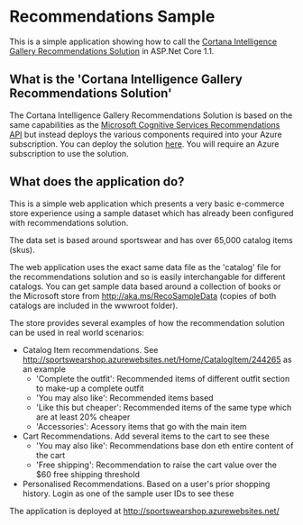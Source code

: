 # Recommendations Sample
This is a simple application showing how to call the [Cortana Intelligence Gallery Recommendations Solution](https://gallery.cortanaintelligence.com/Tutorial/Recommendations-Solution) in ASP.Net Core 1.1.

## What is the 'Cortana Intelligence Gallery Recommendations Solution'
The Cortana Intelligence Gallery Recommendations Solution is based on the same capabilities as the [Microsoft Cognitive Services Recommendations API](https://azure.microsoft.com/en-us/services/cognitive-services/recommendations/) but instead deploys the various components required into your Azure subscription. You can deploy the solution [here](https://start.cortanaintelligence.com/Deployments/new/recommendationswebapp). You will require an Azure subscription to use the solution. 

## What does the application do? 
This is a simple web application which presents a very basic e-commerce store experience using a sample dataset which has already been configured with recommendations solution. 

The data set is based around sportswear and has over 65,000 catalog items (skus).

The web application uses the exact same data file as the 'catalog' file for the recommendations solution and so is easily interchangable for different catalogs. You can get sample data based around a collection of books or the Microsoft store from http://aka.ms/RecoSampleData (copies of both catalogs are included in the wwwroot folder).

The store provides several examples of how the recommendation solution can be used in real world scenarios:
* Catalog Item recommendations. See http://sportswearshop.azurewebsites.net/Home/CatalogItem/244265 as an example
    * 'Complete the outfit': Recommended items of different outfit section to make-up a complete outfit
    * 'You may also like': Recommended items based
    * 'Like this but cheaper': Recommended items of the same type which are at least 20% cheaper
    * 'Accessories': Acessory items that go with the main item
* Cart Recommendations. Add several items to the cart to see these
   * 'You may also like': Recommendations base don eth entire content of the cart
   * 'Free shipping': Recommendation to raise the cart value over the $60 free shipping threshold
* Personalised Recommendations. Based on a user's prior shopping history. Login as one of the sample user IDs to see these

The application is deployed at http://sportswearshop.azurewebsites.net/
